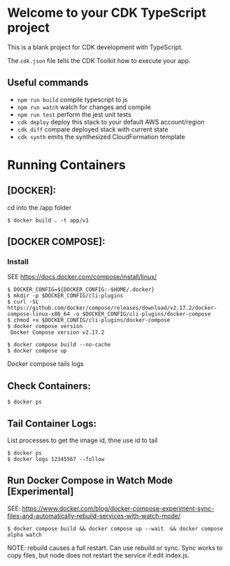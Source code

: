 # Welcome to your CDK TypeScript project

This is a blank project for CDK development with TypeScript.

The `cdk.json` file tells the CDK Toolkit how to execute your app.

## Useful commands

* `npm run build`   compile typescript to js
* `npm run watch`   watch for changes and compile
* `npm run test`    perform the jest unit tests
* `cdk deploy`      deploy this stack to your default AWS account/region
* `cdk diff`        compare deployed stack with current state
* `cdk synth`       emits the synthesized CloudFormation template

# Running Containers

## [DOCKER]:

cd into the /app folder

```
$ docker build . -t app/v1
```

## [DOCKER COMPOSE]:

### Install
SEE https://docs.docker.com/compose/install/linux/

```
$ DOCKER_CONFIG=${DOCKER_CONFIG:-$HOME/.docker}
$ mkdir -p $DOCKER_CONFIG/cli-plugins
$ curl -SL https://github.com/docker/compose/releases/download/v2.17.2/docker-compose-linux-x86_64 -o $DOCKER_CONFIG/cli-plugins/docker-compose
$ chmod +x $DOCKER_CONFIG/cli-plugins/docker-compose
$ docker compose version
 Docker Compose version v2.17.2
```

```
$ docker compose build --no-cache
$ docker compose up
```

Docker compose tails logs

## Check Containers:
```
$ docker ps
```

## Tail Container Logs:
List processes to get the image id, thne use id to tail
```
$ docker ps
$ docker logs 12345567 --follow
```

## Run Docker Compose in Watch Mode [Experimental]

SEE: https://www.docker.com/blog/docker-compose-experiment-sync-files-and-automatically-rebuild-services-with-watch-mode/

````
$ docker compose build && docker compose up --wait  && docker compose alpha watch
`````

NOTE: rebuild causes a full restart.  Can use rebuild or sync. 
Sync works to copy files, but node does not restart the service if edit index.js.
